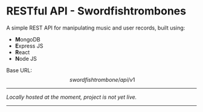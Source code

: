 # RESTful API - Swordfishtrombones
A simple REST API for manipulating music and user records, built using:
 - **M**ongoDB
 - **E**xpress JS
 - **R**eact
 - **N**ode JS

Base URL:
$$
\  swordfishtrombone/api/v1 
$$
___
*Locally hosted at the moment, project is not yet live.*

---

